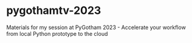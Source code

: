 # pygothamtv-2023
Materials for my session at PyGotham 2023 - Accelerate your workflow from local Python prototype to the cloud
